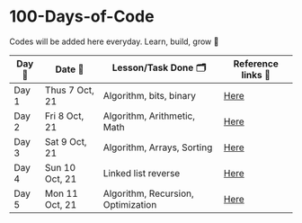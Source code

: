 # 100-Days-of-Code

Codes will be added here everyday. Learn, build, grow 🚀

| Day 🙈 | Date 📆        | Lesson/Task Done 🗂          | Reference links 🔗     |
| ------ | -------------- | --------------------------- | ---------------------- |
| Day 1  | Thus 7 Oct, 21 | Algorithm, bits, binary     | [Here](/codes/Day1.md) |
| Day 2  | Fri 8 Oct, 21  | Algorithm, Arithmetic, Math | [Here](/codes/Day2.md) |
| Day 3  | Sat 9 Oct, 21  | Algorithm, Arrays, Sorting  | [Here](/codes/Day3.md) |
| Day 4  | Sun 10 Oct, 21 | Linked list reverse         | [Here](/code/Day4.md)  |
| Day 5  | Mon 11 Oct, 21 | Algorithm, Recursion, Optimization | [Here](/code/Day5.md)  |